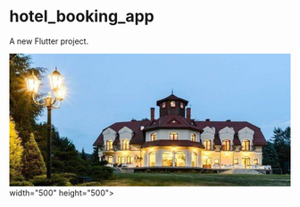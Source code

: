 # hotel_booking_app

A new Flutter project.


 
<div>
<img src="https://github.com/e-khalifa/Apeiron-HotelBookingApp/blob/main/assets/images/hotel.jpg"> width="500" height="500">
<div>
